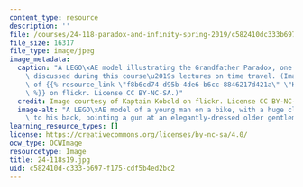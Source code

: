 ```yaml
---
content_type: resource
description: ''
file: /courses/24-118-paradox-and-infinity-spring-2019/c582410dc333b697f175cdf5b4ed2bc2_24-118s19.jpg
file_size: 16317
file_type: image/jpeg
image_metadata:
  caption: "A LEGO\xAE model illustrating the Grandfather Paradox, one of the topics\
    \ discussed during this course\u2019s lectures on time travel. (Image courtesy\
    \ of {{% resource_link \"f8b6cd74-d95b-4de6-b6cc-8846217d421a\" \"Kaptain Kobold\"\
    \ %}} on flickr. License CC BY-NC-SA.)"
  credit: Image courtesy of Kaptain Kobold on flickr. License CC BY-NC-SA.
  image-alt: "A LEGO\xAE model of a young man on a bike, with a huge clock attached\
    \ to his back, pointing a gun at an elegantly-dressed older gentleman."
learning_resource_types: []
license: https://creativecommons.org/licenses/by-nc-sa/4.0/
ocw_type: OCWImage
resourcetype: Image
title: 24-118s19.jpg
uid: c582410d-c333-b697-f175-cdf5b4ed2bc2
---
```


